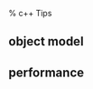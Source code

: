 % c++ Tips

<link id="linkstyle" rel='stylesheet' href='css/markdown.css'/>

## object model ##

## performance ##


